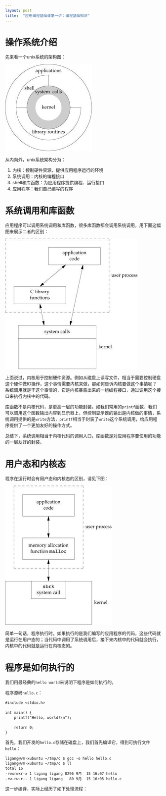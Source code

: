 ```yaml
---
layout: post
title:  "应用编程基础课第一讲：编程基础知识"
---
```


# 操作系统介绍

先来看一个unix系统的架构图：

![arch-of-unix](https://github.com/ligang1109/ligang1109.github.io/blob/master/images/2018-09-14/arch-of-unix.jpg?raw=true)

从内向外，unix系统架构分为：

1. 内核：控制硬件资源，提供应用程序运行的环境
1. 系统调用：内核的编程接口
1. shell和库函数：为应用程序提供编程、运行接口
1. 应用程序：我们自己编写的程序

# 系统调用和库函数

应用程序可以调用系统调用和库函数，很多库函数都会调用系统调用，用下面这幅图来展示二者的区别：

![lib-syscall](https://github.com/ligang1109/ligang1109.github.io/blob/master/images/2018-09-14/lib-syscall.jpg?raw=true)

上面说过，内核用于控制硬件资源。例如从磁盘上读写文件，相当于需要控制硬盘这个硬件做IO操作，这个事情需要内核来做，那如何告诉内核要做这个事情呢？系统调用就是干这个事情的，它是内核暴露出来的一组编程接口，通过调用这个接口来执行内核中的代码。

库函数不是内核代码，是更高一层的功能封装。如我们常用的`printf`函数，我们可以调用这个函数输出内容到显示器上，但控制显示器的输出是内核做的事情，系统调用提供的是`write`方法，`printf`相当于封装了`write`这个系统调用，给应用程序提供了一个更加友好的操作方式。

总结下，系统调用相当于内核代码的调用入口，库函数是对应用程序要使用的功能的一层友好的封装。

# 用户态和内核态

程序在运行时会有用户态和内核态的区别，请见下图：

![user-kernel](https://github.com/ligang1109/ligang1109.github.io/blob/master/images/2018-09-14/user-kernel.jpg?raw=true)

简单一句话，程序执行时，如果执行的是我们编写的应用程序的代码，这些代码就是运行在用户态的；当代码中调用了系统调用后，接下来内核中的代码就会执行，内核中的代码就是运行在内核态的。

# 程序是如何执行的

我们用最经典的`hello world`来说明下程序是如何执行的。

程序源码`hello.c`：

```
#include <stdio.h>

int main() {
    printf("Hello, world!\n");

    return 0;
}
```

首先，我们开发的`hello.c`存储在磁盘上，我们首先编译它，得到可执行文件`hello`：

```
ligang@vm-xubuntu ~/tmp/c $ gcc -o hello hello.c 
ligang@vm-xubuntu ~/tmp/c $ ll
total 16
-rwxrwxr-x 1 ligang ligang 8296 9月  15 16:07 hello
-rw-rw-r-- 1 ligang ligang   80 9月  15 16:05 hello.c
```

这一步编译，实际上经历了如下处理流程：
